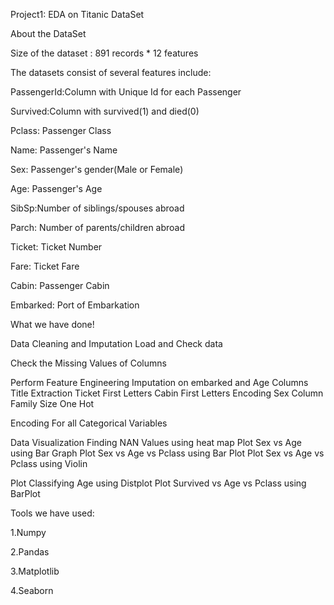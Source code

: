 Project1: EDA on Titanic DataSet

About the DataSet

Size of the dataset : 891 records * 12 features

The datasets consist of several features include:

PassengerId:Column with Unique Id for each Passenger

Survived:Column with survived(1) and died(0)

Pclass: Passenger Class

Name: Passenger's Name

Sex: Passenger's gender(Male or Female)

Age: Passenger's Age

SibSp:Number of siblings/spouses abroad

Parch: Number of parents/children abroad

Ticket: Ticket Number

Fare: Ticket Fare

Cabin: Passenger Cabin

Embarked: Port of Embarkation

What we have done!

Data Cleaning and Imputation Load and Check data

Check the Missing Values of Columns

Perform Feature Engineering Imputation on embarked and Age Columns Title Extraction Ticket First Letters Cabin First Letters Encoding Sex Column Family Size One Hot 

Encoding For all Categorical Variables

Data Visualization Finding NAN Values using heat map Plot Sex vs Age using Bar Graph Plot Sex vs Age vs Pclass using Bar Plot Plot Sex vs Age vs Pclass using Violin 

Plot Classifying Age using Distplot Plot Survived vs Age vs Pclass using BarPlot

Tools we have used:

1.Numpy

2.Pandas

3.Matplotlib

4.Seaborn


